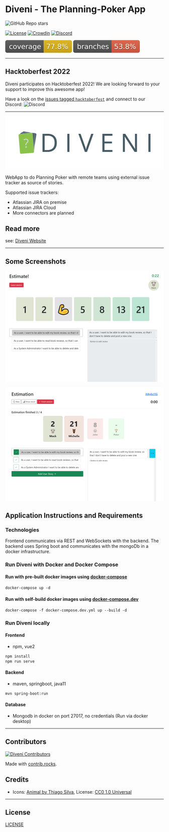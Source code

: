 # Diveni - The Planning-Poker App

![GitHub Repo stars](https://img.shields.io/github/stars/Sybit-Education/Diveni?style=social)

[![License](https://img.shields.io/badge/license-GNU%20AGPL%20v3-blue.svg)](LICENSE)
[![Crowdin](https://badges.crowdin.net/diveni/localized.svg)](https://crowdin.com/project/diveni)
[![Discord](https://img.shields.io/discord/935641426216222730?color=%237289DA&label=Discord&logo=Discord&logoColor=%237289DA)](https://discord.com/channels/935641426216222730/)

![Code Coverage Lnies](.github/badges/jacoco.svg)
![Code Coverage Branches](.github/badges/branches.svg)

---

## Hacktoberfest 2022

Diveni participates on Hacktoberfest 2022! We are looking forward to your support to improve this awesome app!

Have a look on the [issues tagged `hacktoberfest`](https://github.com/Sybit-Education/Diveni/issues?q=is%3Aissue+is%3Aopen+label%3Ahacktoberfest) 
and connect to our Discord: ![Discord](https://img.shields.io/discord/935641426216222730?color=%237289DA&label=Discord&logo=Discord&logoColor=%237289DA)

---

![DIVENI Logo](docs/assets/diveni_banner.png)

WebApp to do Planning Poker with remote teams using external issue tracker as source of stories.

Supported issue trackers:

- Atlassian JIRA on premise
- Atlassian JIRA Cloud
- More connectors are planned

## Read more

see: [Diveni Website](https://sybit-education.github.io/Diveni/)


---

## Some Screenshots

![Voters view of voted story](docs/.vuepress/public/img/userEstimationVoted.JPG)

![Host view voted story](docs/.vuepress/public/img/hostEstimationFinished.JPG)


## Application Instructions and Requirements

### Technologies

Frontend communicates via REST and WebSockets with the backend.
The backend uses Spring boot and communicates with the mongoDb in a docker infrastructure.

### Run Diveni with Docker and Docker Compose
#### Run with pre-built docker images using [docker-compose](https://github.com/Sybit-Education/Diveni/blob/main/docker-compose.yml)
```shell
docker-compose up -d
```
#### Run with self-build docker images using [docker-compose.dev](https://github.com/Sybit-Education/Diveni/blob/main/docker-compose.dev.yml)
```shell
docker-compose -f docker-compose.dev.yml up --build -d
```

### Run Diveni locally

#### Frontend
- npm, vue2

```shell
npm install
npm run serve
```
 
#### Backend

- maven, springboot, java11

```shell
mvn spring-boot:run
```

#### Database

- Mongodb in docker on port 27017, no credentials (Run via docker desktop)

---

## Contributors

[![Diveni Contributors](https://contrib.rocks/image?repo=Sybit-Education/Diveni)](https://github.com/Sybit-Education/Diveni/graphs/contributors)

Made with [contrib.rocks](https://contrib.rocks).

## Credits

- Icons: [Animal by Thiago Silva](https://www.iconfinder.com/iconsets/animals-105), License: [CC0 1.0 Universal](https://creativecommons.org/publicdomain/zero/1.0/)

---

## License

[LICENSE](LICENSE)
